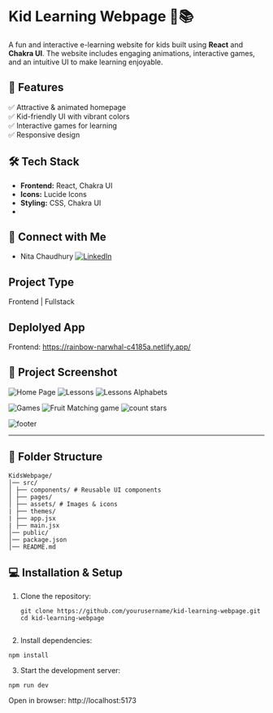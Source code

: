 # Kid Learning Webpage 🎨📚  

A fun and interactive e-learning website for kids built using **React** and **Chakra UI**. The website includes engaging animations, interactive games, and an intuitive UI to make learning enjoyable.  

## 🚀 Features  

✅ Attractive & animated homepage  
✅ Kid-friendly UI with vibrant colors  
✅ Interactive games for learning  
✅ Responsive design  

## 🛠 Tech Stack  

- **Frontend:** React, Chakra UI  
- **Icons:** Lucide Icons  
- **Styling:** CSS, Chakra UI
- 
## 📢 Connect with Me
- Nita Chaudhury  [![LinkedIn](https://img.shields.io/badge/LinkedIn-%230077B5.svg?logo=linkedin&logoColor=white)](https://www.linkedin.com/in/nita-chaudhari-a94038128/) 

## Project Type
Frontend | Fullstack

## Deplolyed App
Frontend: https://rainbow-narwhal-c4185a.netlify.app/

## 📸 Project Screenshot
![Home Page](https://github.com/user-attachments/assets/e21f970c-f755-40be-9f85-1f0eef792ca9)
![Lessons](https://github.com/user-attachments/assets/43bc0faf-5f42-44a1-af34-c7dddca97087)
![Lessons Alphabets](https://github.com/user-attachments/assets/83050d92-855c-4f3e-97cd-5d70732a3bd8)

![Games](https://github.com/user-attachments/assets/d83ba3e5-fcd1-4530-9f8a-c1e08166d2b8)
![Fruit Matching game](https://github.com/user-attachments/assets/9016e67c-f371-47c8-9fa8-217929b95d95)
![count stars](https://github.com/user-attachments/assets/9a59d444-2a85-4904-9afb-a178c7ce4957)

![footer](https://github.com/user-attachments/assets/00ce312c-926c-4c4f-86b4-d947e7ee97d5)

---


## 📂 Folder Structure  
```
KidsWebpage/ 
│── src/ 
│ ├── components/ # Reusable UI components 
│ ├── pages/
│ ├── assets/ # Images & icons
| ├── themes/
| ├── app.jsx
| ├── main.jsx
│── public/
│── package.json
│── README.md
```

## 💻 Installation & Setup  

1. Clone the repository:  
   ```
   git clone https://github.com/yourusername/kid-learning-webpage.git
   cd kid-learning-webpage


2. Install dependencies:
```
npm install
```

3. Start the development server:
```
npm run dev
```
Open in browser:
http://localhost:5173
